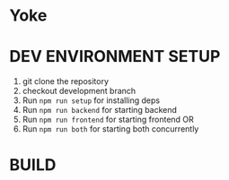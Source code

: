 # Yoke

DEV ENVIRONMENT SETUP
====================
1. git clone the repository
2. checkout development branch
3. Run ```npm run setup``` for installing deps
4. Run ```npm run backend``` for starting backend
5. Run ```npm run frontend``` for starting frontend
    OR
4. Run ```npm run both``` for starting both concurrently

BUILD
====================